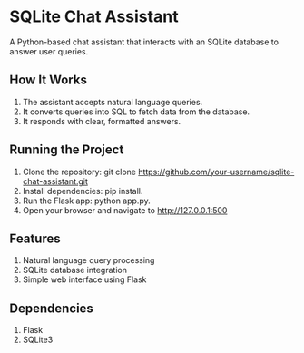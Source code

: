 # SQLite Chat Assistant

A Python-based chat assistant that interacts with an SQLite database to answer user queries.

## How It Works

1. The assistant accepts natural language queries.
2. It converts queries into SQL to fetch data from the database.
3. It responds with clear, formatted answers.

## Running the Project

1. Clone the repository: git clone https://github.com/your-username/sqlite-chat-assistant.git
2. Install dependencies: pip install.
3. Run the Flask app: python app.py.
4. Open your browser and navigate to http://127.0.0.1:500


## Features

1. Natural language query processing
2. SQLite database integration
3. Simple web interface using Flask

## Dependencies

1. Flask
2. SQLite3
